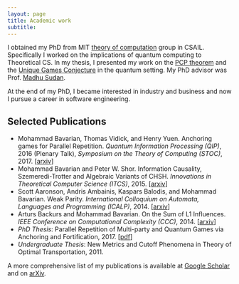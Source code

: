 ```yaml
---
layout: page
title: Academic work
subtitle:
---
```


I obtained my PhD from MIT [theory of computation](https://toc.csail.mit.edu/) group in CSAIL. Specifically I worked on the implications of quantum computing to Theoretical CS. In my thesis, I presented my work on the [PCP theorem](https://en.wikipedia.org/wiki/PCP_theorem) and the [Unique Games Conjecture](https://en.wikipedia.org/wiki/Unique_games_conjecture) in the quantum setting. My PhD advisor was Prof. [Madhu Sudan](http://madhu.seas.harvard.edu/). 

At the end of my PhD, I became interested in industry and business and now I pursue a career in software engineering.


## Selected Publications


* Mohammad Bavarian, Thomas Vidick, and Henry Yuen. Anchoring games for Parallel Repetition.
_Quantum Information Processing (QIP)_, 2016 (Plenary Talk), _Symposium on the Theory of Computing (STOC)_, 2017. [[arxiv](https://arxiv.org/pdf/1509.07466.pdf)]
* Mohammad Bavarian and Peter W. Shor. Information Causality, Szemeredi-Trotter and Algebraic Variants of CHSH. _Innovations in Theoretical Computer Science (ITCS)_, 2015. [[arxiv](https://arxiv.org/pdf/1311.5186.pdf)]
* Scott Aaronson, Andris Ambainis, Kaspars Balodis, and Mohammad Bavarian. Weak Parity. _International Colloquium on Automata, Languages and Programming (ICALP)_, 2014. [[arxiv](https://arxiv.org/pdf/1312.0036.pdf)]
* Arturs Backurs and Mohammad Bavarian. On the Sum of L1 Influences. _IEEE Conference on Computational Complexity (CCC)_, 2014. [[arxiv](https://arxiv.org/pdf/1302.4625.pdf)]
* _PhD Thesis_: Parallel Repetition of Multi-party and Quantum Games via Anchoring and Fortification, 2017. [[pdf](https://bavarian.dev/pdf/bavarian_thesis.pdf)]
* _Undergraduate Thesis_: New Metrics and Cutoff Phenomena in Theory of Optimal Transportation, 2011.

A more comprehensive list of my publications is available at [Google Scholar](https://scholar.google.com/citations?user=uMg7CEAAAAAJ) and on [arXiv](https://arxiv.org/search/?searchtype=author&query=Bavarian%2C+M).
